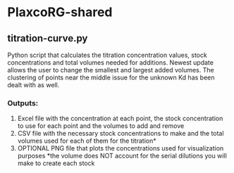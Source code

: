 # PlaxcoRG-shared
## titration-curve.py 
Python script that calculates the titration concentration values, stock concentrations and total volumes needed for additions.
Newest update allows the user to change the smallest and largest added volumes.
The clustering of points near the middle issue for the unknown Kd has been dealt with as well.
### Outputs:
1. Excel file with the concentration at each point, the stock concentration to use for each point and the volumes to add and remove
2. CSV file with the necessary stock concentrations to make and the total volumes used for each of them for the titration*
3. OPTIONAL PNG file that plots the concentrations used for visualization purposes
*the volume does NOT account for the serial dilutions you will make to create each stock
